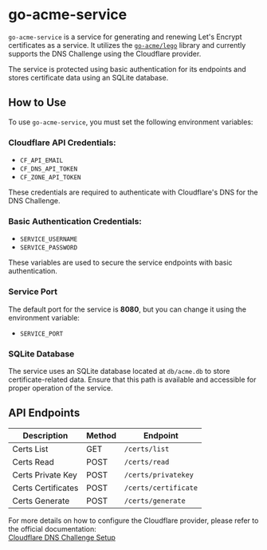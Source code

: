 # go-acme-service

`go-acme-service` is a service for generating and renewing Let's Encrypt certificates as a service. It utilizes the [`go-acme/lego`](https://github.com/go-acme/lego) library and currently supports the DNS Challenge using the Cloudflare provider.

The service is protected using basic authentication for its endpoints and stores certificate data using an SQLite database.

## How to Use

To use `go-acme-service`, you must set the following environment variables:

### Cloudflare API Credentials:
- `CF_API_EMAIL`
- `CF_DNS_API_TOKEN`
- `CF_ZONE_API_TOKEN`

These credentials are required to authenticate with Cloudflare's DNS for the DNS Challenge.

### Basic Authentication Credentials:
- `SERVICE_USERNAME`
- `SERVICE_PASSWORD`

These variables are used to secure the service endpoints with basic authentication.

### Service Port
The default port for the service is **8080**, but you can change it using the environment variable:
- `SERVICE_PORT`

### SQLite Database
The service uses an SQLite database located at `db/acme.db` to store certificate-related data. Ensure that this path is available and accessible for proper operation of the service.

## API Endpoints

| Description                         | Method | Endpoint                |
|-------------------------------------|--------|-------------------------|
| Certs List                           | GET    | `/certs/list`           |
| Certs Read                           | POST   | `/certs/read`           |
| Certs Private Key                    | POST   | `/certs/privatekey`     |
| Certs Certificates                   | POST   | `/certs/certificate`    |
| Certs Generate                       | POST   | `/certs/generate`       |

For more details on how to configure the Cloudflare provider, please refer to the official documentation:  
[Cloudflare DNS Challenge Setup](https://go-acme.github.io/lego/dns/cloudflare/)
